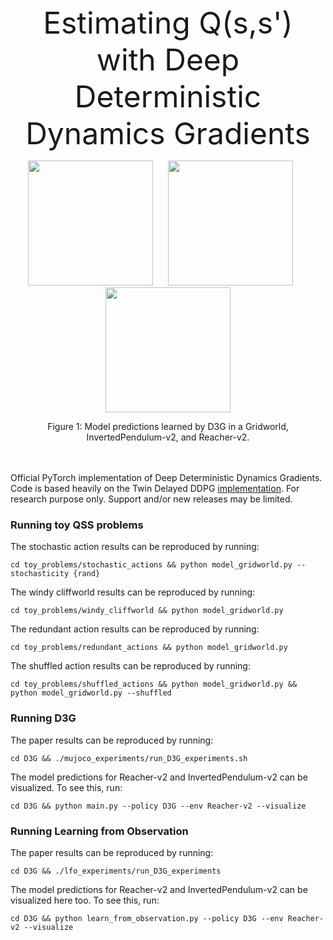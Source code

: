 <div align="center">
  <font size=24>Estimating Q(s,s') with Deep Deterministic Dynamics Gradients</font>
</div>

<p align=center>
<img src="https://github.com/uber-research/D3G/blob/master/resources/trajectory.gif" width="200">&nbsp;&nbsp;&nbsp;&nbsp;&nbsp;&nbsp;<img src="https://github.com/uber-research/D3G/blob/master/resources/learned_pendulum.gif" width="200">&nbsp;&nbsp;&nbsp;&nbsp;&nbsp;&nbsp;<img src="https://github.com/uber-research/D3G/blob/master/resources/learned_reacher.gif" width="200">
</p>

<div align="center">
  Figure 1: Model predictions learned by D3G in a Gridworld, InvertedPendulum-v2, and Reacher-v2.
</div>
</br>
</br>

Official PyTorch implementation of Deep Deterministic Dynamics Gradients. Code is based heavily on the Twin Delayed DDPG [implementation](https://github.com/sfujim/TD3). For research purpose only. Support and/or new releases may be limited.

### Running toy QSS problems
The stochastic action results can be reproduced by running:
```
cd toy_problems/stochastic_actions && python model_gridworld.py --stochasticity {rand}
```

The windy cliffworld results can be reproduced by running:
```
cd toy_problems/windy_cliffworld && python model_gridworld.py 
```

The redundant action results can be reproduced by running:
```
cd toy_problems/redundant_actions && python model_gridworld.py
```

The shuffled action results can be reproduced by running:
```
cd toy_problems/shuffled_actions && python model_gridworld.py && python model_gridworld.py --shuffled
```

### Running D3G
The paper results can be reproduced by running:
```
cd D3G && ./mujoco_experiments/run_D3G_experiments.sh
```

The model predictions for Reacher-v2 and InvertedPendulum-v2 can be visualized. To see this, run:
```
cd D3G && python main.py --policy D3G --env Reacher-v2 --visualize
```

### Running Learning from Observation
The paper results can be reproduced by running:
```
cd D3G && ./lfo_experiments/run_D3G_experiments
```

The model predictions for Reacher-v2 and InvertedPendulum-v2 can be visualized here too. To see this, run:
```
cd D3G && python learn_from_observation.py --policy D3G --env Reacher-v2 --visualize
```

